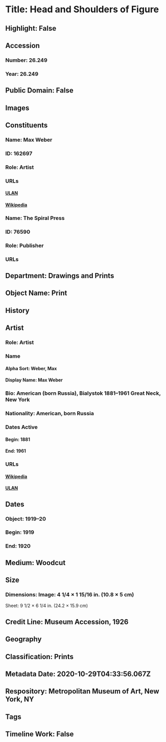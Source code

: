 # Title: Head and Shoulders of Figure
## Highlight: False
## Accession
### Number: 26.249
### Year: 26.249
## Public Domain: False
## Images
## Constituents
### Name: Max Weber
### ID: 162697
### Role: Artist
### URLs
#### [ULAN](http://vocab.getty.edu/page/ulan/500029261)
#### [Wikipedia](https://www.wikidata.org/wiki/Q535334)
### Name: The Spiral Press
### ID: 76590
### Role: Publisher
### URLs
## Department: Drawings and Prints
## Object Name: Print
## History
## Artist
### Role: Artist
### Name
#### Alpha Sort: Weber, Max
#### Display Name: Max Weber
### Bio: American (born Russia), Bialystok 1881–1961 Great Neck, New York
### Nationality: American, born Russia
### Dates Active
#### Begin: 1881
#### End: 1961
### URLs
#### [Wikipedia](https://www.wikidata.org/wiki/Q535334)
#### [ULAN](http://vocab.getty.edu/page/ulan/500029261)
## Dates
### Object: 1919–20
### Begin: 1919
### End: 1920
## Medium: Woodcut
## Size
### Dimensions: Image: 4 1/4 × 1 15/16 in. (10.8 × 5 cm)
Sheet: 9 1/2 × 6 1/4 in. (24.2 × 15.9 cm)
## Credit Line: Museum Accession, 1926
## Geography
## Classification: Prints
## Metadata Date: 2020-10-29T04:33:56.067Z
## Respository: Metropolitan Museum of Art, New York, NY
## Tags
## Timeline Work: False